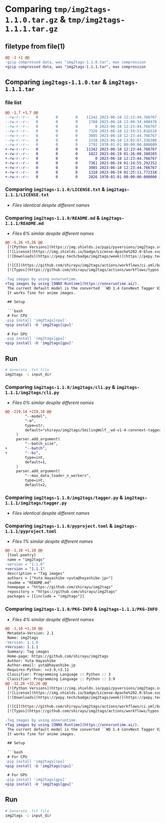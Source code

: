 # Comparing `tmp/img2tags-1.1.0.tar.gz` & `tmp/img2tags-1.1.1.tar.gz`

## filetype from file(1)

```diff
@@ -1 +1 @@
-gzip compressed data, was "img2tags-1.1.0.tar", max compression
+gzip compressed data, was "img2tags-1.1.1.tar", max compression
```

## Comparing `img2tags-1.1.0.tar` & `img2tags-1.1.1.tar`

### file list

```diff
@@ -1,7 +1,7 @@
--rw-r--r--   0        0        0    11342 2023-06-18 12:23:44.766767 img2tags-1.1.0/LICENSE.txt
--rw-r--r--   0        0        0     1788 2023-06-18 13:00:34.408478 img2tags-1.1.0/README.md
--rw-r--r--   0        0        0        0 2023-06-18 12:23:44.766767 img2tags-1.1.0/img2tags/__init__.py
--rw-r--r--   0        0        0     7326 2023-06-18 12:59:53.016518 img2tags-1.1.0/img2tags/cli.py
--rw-r--r--   0        0        0     3085 2023-06-18 12:23:44.766767 img2tags-1.1.0/img2tags/tagger.py
--rw-r--r--   0        0        0     1318 2023-06-18 13:02:07.336388 img2tags-1.1.0/pyproject.toml
--rw-r--r--   0        0        0     2792 1970-01-01 00:00:00.000000 img2tags-1.1.0/PKG-INFO
+-rw-r--r--   0        0        0    11342 2023-06-18 12:23:44.766767 img2tags-1.1.1/LICENSE.txt
+-rw-r--r--   0        0        0     1822 2023-06-19 01:26:08.388203 img2tags-1.1.1/README.md
+-rw-r--r--   0        0        0        0 2023-06-18 12:23:44.766767 img2tags-1.1.1/img2tags/__init__.py
+-rw-r--r--   0        0        0     7361 2023-06-19 01:24:55.292352 img2tags-1.1.1/img2tags/cli.py
+-rw-r--r--   0        0        0     3085 2023-06-18 12:23:44.766767 img2tags-1.1.1/img2tags/tagger.py
+-rw-r--r--   0        0        0     1318 2023-06-19 01:25:11.772318 img2tags-1.1.1/pyproject.toml
+-rw-r--r--   0        0        0     2826 1970-01-01 00:00:00.000000 img2tags-1.1.1/PKG-INFO
```

### Comparing `img2tags-1.1.0/LICENSE.txt` & `img2tags-1.1.1/LICENSE.txt`

 * *Files identical despite different names*

### Comparing `img2tags-1.1.0/README.md` & `img2tags-1.1.1/README.md`

 * *Files 6% similar despite different names*

```diff
@@ -5,26 +5,26 @@
 [![Python Versions](https://img.shields.io/pypi/pyversions/img2tags.svg)](https://pypi.org/project/img2tags/)
 [![License](https://img.shields.io/badge/License-Apache%202.0-blue.svg)](https://opensource.org/licenses/Apache-2.0)
 [![Downloads](https://pepy.tech/badge/img2tags/week)](https://pepy.tech/project/img2tags)
 
 [![CI](https://github.com/shirayu/img2tags/actions/workflows/ci.yml/badge.svg)](https://github.com/shirayu/img2tags/actions/workflows/ci.yml)
 [![Typos](https://github.com/shirayu/img2tags/actions/workflows/typos.yml/badge.svg)](https://github.com/shirayu/img2tags/actions/workflows/typos.yml)
 
-Tag images by using onnxruntime.
+Tag images by using [ONNX Runtime](https://onnxruntime.ai/).
 The current default model is the converted ``WD 1.4 ConvNext Tagger V2`` on <https://huggingface.co/shirayu/img2tags>.
 It works fine for anime images.
 
 ## Setup
 
 ```bash
 # For CPU
-pip install 'img2tags[cpu]'
+pip install -U 'img2tags[cpu]'
 
 # For GPU
-pip install 'img2tags[gpu]'
+pip install -U 'img2tags[gpu]'
 ```
 
 ## Run
 
 ```bash
 # Generate .txt file
 img2tags -i input_dir
```

### Comparing `img2tags-1.1.0/img2tags/cli.py` & `img2tags-1.1.1/img2tags/cli.py`

 * *Files 0% similar despite different names*

```diff
@@ -219,14 +219,16 @@
         "--model",
         "-m",
         type=str,
         default="shirayu/img2tags/SmilingWolf__wd-v1-4-convnext-tagger-v2",
     )
     parser.add_argument(
         "--batch_size",
+        "--batch",
+        "--bs",
         type=int,
         default=1,
     )
     parser.add_argument(
         "--max_data_loader_n_workers",
         type=int,
         default=2,
```

### Comparing `img2tags-1.1.0/img2tags/tagger.py` & `img2tags-1.1.1/img2tags/tagger.py`

 * *Files identical despite different names*

### Comparing `img2tags-1.1.0/pyproject.toml` & `img2tags-1.1.1/pyproject.toml`

 * *Files 1% similar despite different names*

```diff
@@ -1,10 +1,10 @@
 [tool.poetry]
 name = "img2tags"
-version = "1.1.0"
+version = "1.1.1"
 description = "Tag images"
 authors = ["Yuta Hayashibe <yuta@hayashibe.jp>"]
 readme = "README.md"
 homepage = "https://github.com/shirayu/img2tags"
 repository = "https://github.com/shirayu/img2tags"
 packages = [{include = "img2tags"}]
```

### Comparing `img2tags-1.1.0/PKG-INFO` & `img2tags-1.1.1/PKG-INFO`

 * *Files 4% similar despite different names*

```diff
@@ -1,10 +1,10 @@
 Metadata-Version: 2.1
 Name: img2tags
-Version: 1.1.0
+Version: 1.1.1
 Summary: Tag images
 Home-page: https://github.com/shirayu/img2tags
 Author: Yuta Hayashibe
 Author-email: yuta@hayashibe.jp
 Requires-Python: >=3.9,<3.11
 Classifier: Programming Language :: Python :: 3
 Classifier: Programming Language :: Python :: 3.9
@@ -32,26 +32,26 @@
 [![Python Versions](https://img.shields.io/pypi/pyversions/img2tags.svg)](https://pypi.org/project/img2tags/)
 [![License](https://img.shields.io/badge/License-Apache%202.0-blue.svg)](https://opensource.org/licenses/Apache-2.0)
 [![Downloads](https://pepy.tech/badge/img2tags/week)](https://pepy.tech/project/img2tags)
 
 [![CI](https://github.com/shirayu/img2tags/actions/workflows/ci.yml/badge.svg)](https://github.com/shirayu/img2tags/actions/workflows/ci.yml)
 [![Typos](https://github.com/shirayu/img2tags/actions/workflows/typos.yml/badge.svg)](https://github.com/shirayu/img2tags/actions/workflows/typos.yml)
 
-Tag images by using onnxruntime.
+Tag images by using [ONNX Runtime](https://onnxruntime.ai/).
 The current default model is the converted ``WD 1.4 ConvNext Tagger V2`` on <https://huggingface.co/shirayu/img2tags>.
 It works fine for anime images.
 
 ## Setup
 
 ```bash
 # For CPU
-pip install 'img2tags[cpu]'
+pip install -U 'img2tags[cpu]'
 
 # For GPU
-pip install 'img2tags[gpu]'
+pip install -U 'img2tags[gpu]'
 ```
 
 ## Run
 
 ```bash
 # Generate .txt file
 img2tags -i input_dir
```

